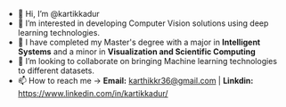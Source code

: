 - 👋 Hi, I’m @kartikkadur
- 👀 I’m interested in developing Computer Vision solutions using deep learning technologies.
- 🌱 I have completed my Master's degree with a major in **Intelligent Systems** and a minor in **Visualization and Scientific Computing**
- 💞️ I’m looking to collaborate on bringing Machine learning technologies to different datasets.
- 📫 How to reach me &#8594; **Email:** karthikkr36@gmail.com | **Linkdin:** https://www.linkedin.com/in/kartikkadur/
<!---
kartikkadur/kartikkadur is a ✨ special ✨ repository because its `README.md` (this file) appears on your GitHub profile.
You can click the Preview link to take a look at your changes.
--->
